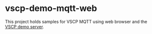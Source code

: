 # vscp-demo-mqtt-web

This project holds samples for VSCP MQTT using web browser and the [VSCP demo server]().